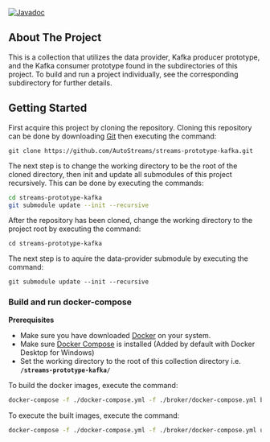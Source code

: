 [![Javadoc](https://img.shields.io/badge/JavaDoc-Online-green)](https://autostreams.github.io/prototype-kafka/)
## About The Project
This is a collection that utilizes the data provider, Kafka producer prototype, and the Kafka consumer prototype found in the subdirectories of this project. To build and run a project individually, see the corresponding subdirectory for further details.
## Getting Started
First acquire this project by cloning the repository. Cloning this repository can be done by downloading [Git](https://git-scm.com/) then executing the command:
```
git clone https://github.com/AutoStreams/streams-prototype-kafka.git
```
The next step is to change the working directory to be the root of the cloned directory, then init and update all submodules of this project recursively. This can be done by executing the commands:

```bash
cd streams-prototype-kafka
git submodule update --init --recursive
```
After the repository has been cloned, change the working directory to the project root by executing the command: 
```
cd streams-prototype-kafka
```
The next step is to aquire the data-provider submodule by executing the command:
```
git submodule update --init --recursive
```

### Build and run docker-compose 
**Prerequisites**
* Make sure you have downloaded [Docker](https://www.docker.com/) on your system.
* Make sure [Docker Compose](https://docs.docker.com/compose/install/) is installed (Added by default with Docker Desktop for Windows)
* Set the working directory to the root of this collection directory i.e. **`/streams-prototype-kafka/`**

To build the docker images, execute the command:
```bash
docker-compose -f ./docker-compose.yml -f ./broker/docker-compose.yml build
```

To execute the built images, execute the command:
```bash
docker-compose -f ./docker-compose.yml -f ./broker/docker-compose.yml up
```
